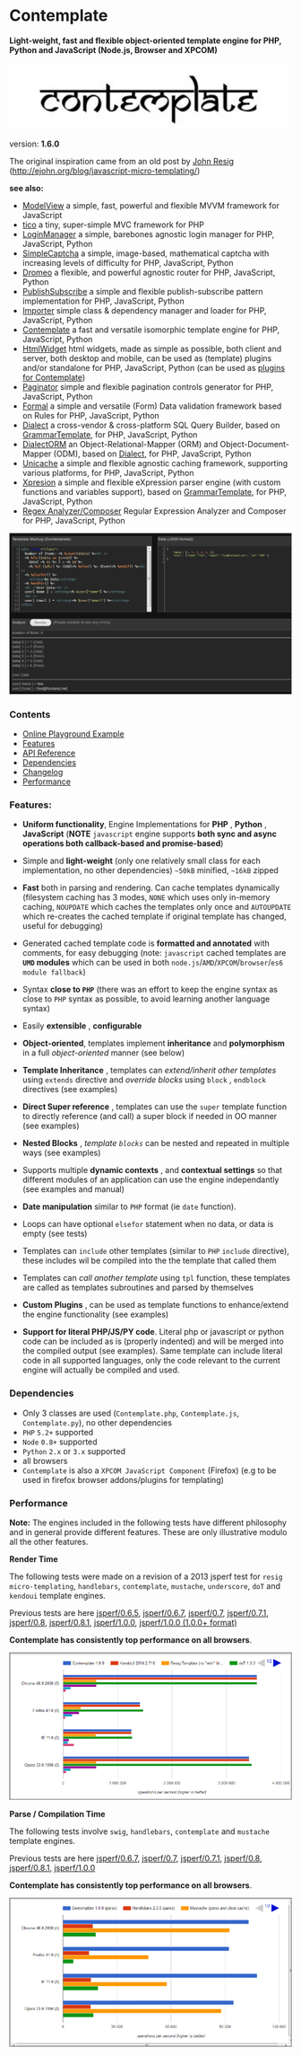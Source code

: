 Contemplate
===========

**Light-weight, fast and flexible object-oriented template engine for PHP, Python and JavaScript (Node.js, Browser and XPCOM)**


![Contemplate](/screenshots/contemplate.jpg)

version: **1.6.0**


The original inspiration came from an old post by [John Resig](https://github.com/jeresig)  (http://ejohn.org/blog/javascript-micro-templating/)


**see also:**

* [ModelView](https://github.com/foo123/modelview.js) a simple, fast, powerful and flexible MVVM framework for JavaScript
* [tico](https://github.com/foo123/tico) a tiny, super-simple MVC framework for PHP
* [LoginManager](https://github.com/foo123/LoginManager) a simple, barebones agnostic login manager for PHP, JavaScript, Python
* [SimpleCaptcha](https://github.com/foo123/simple-captcha) a simple, image-based, mathematical captcha with increasing levels of difficulty for PHP, JavaScript, Python
* [Dromeo](https://github.com/foo123/Dromeo) a flexible, and powerful agnostic router for PHP, JavaScript, Python
* [PublishSubscribe](https://github.com/foo123/PublishSubscribe) a simple and flexible publish-subscribe pattern implementation for PHP, JavaScript, Python
* [Importer](https://github.com/foo123/Importer) simple class &amp; dependency manager and loader for PHP, JavaScript, Python
* [Contemplate](https://github.com/foo123/Contemplate) a fast and versatile isomorphic template engine for PHP, JavaScript, Python
* [HtmlWidget](https://github.com/foo123/HtmlWidget) html widgets, made as simple as possible, both client and server, both desktop and mobile, can be used as (template) plugins and/or standalone for PHP, JavaScript, Python (can be used as [plugins for Contemplate](https://github.com/foo123/Contemplate/blob/master/src/js/plugins/plugins.txt))
* [Paginator](https://github.com/foo123/Paginator)  simple and flexible pagination controls generator for PHP, JavaScript, Python
* [Formal](https://github.com/foo123/Formal) a simple and versatile (Form) Data validation framework based on Rules for PHP, JavaScript, Python
* [Dialect](https://github.com/foo123/Dialect) a cross-vendor &amp; cross-platform SQL Query Builder, based on [GrammarTemplate](https://github.com/foo123/GrammarTemplate), for PHP, JavaScript, Python
* [DialectORM](https://github.com/foo123/DialectORM) an Object-Relational-Mapper (ORM) and Object-Document-Mapper (ODM), based on [Dialect](https://github.com/foo123/Dialect), for PHP, JavaScript, Python
* [Unicache](https://github.com/foo123/Unicache) a simple and flexible agnostic caching framework, supporting various platforms, for PHP, JavaScript, Python
* [Xpresion](https://github.com/foo123/Xpresion) a simple and flexible eXpression parser engine (with custom functions and variables support), based on [GrammarTemplate](https://github.com/foo123/GrammarTemplate), for PHP, JavaScript, Python
* [Regex Analyzer/Composer](https://github.com/foo123/RegexAnalyzer) Regular Expression Analyzer and Composer for PHP, JavaScript, Python


[![Contemplate](/screenshots/contemplate-interactive.png)](https://foo123.github.io/examples/contemplate/)


### Contents

* [Online Playground Example](https://foo123.github.io/examples/contemplate/)
* [Features](#features)
* [API Reference](/manual.md)
* [Dependencies](#dependencies)
* [Changelog](/changelog.md)
* [Performance](#performance)


### Features:

* **Uniform functionality**, Engine Implementations for **PHP** , **Python** , **JavaScript** (**NOTE** `javascript` engine supports **both sync and async operations both callback-based and promise-based**)

* Simple and **light-weight** (only one relatively small class for each implementation, no other dependencies) `~50kB` minified, `~16kB` zipped

* **Fast** both in parsing and rendering. Can cache templates dynamically (filesystem caching has 3 modes, `NONE` which uses only in-memory caching, `NOUPDATE` which caches the templates only once and `AUTOUPDATE` which re-creates the cached template if original template has changed, useful for debugging)

* Generated cached template code is **formatted and annotated** with comments, for easy debugging (note: `javascript` cached templates are **`UMD` modules** which can be used in both `node.js`/`AMD`/`XPCOM`/`browser`/`es6 module fallback`)

* Syntax **close to `PHP`** (there was an effort to keep the engine syntax as close to `PHP` syntax as possible, to avoid learning another language syntax)

* Easily **extensible** , **configurable**

* **Object-oriented**, templates implement **inheritance** and **polymorphism** in a full *object-oriented* manner (see below)

* **Template Inheritance** , templates can *extend/inherit other templates* using `extends` directive and *override blocks* using `block` , `endblock` directives (see examples)

* **Direct Super reference** , templates can use the `super` template function to directly reference (and call) a super block if needed in OO manner (see examples)

* **Nested Blocks** , *template `blocks`* can be nested and repeated in multiple ways (see examples)

* Supports multiple **dynamic contexts** , and **contextual settings** so that different modules of an application can use the engine independantly (see examples and manual)

* **Date manipulation** similar to `PHP` format (ie `date` function).

* Loops can have optional `elsefor` statement when no data, or data is empty (see tests)

* Templates can `include` other templates (similar to `PHP` `include` directive), these includes wil be compiled into the the template that called them

* Templates can *call another template* using `tpl` function, these templates are called as templates subroutines and parsed by themselves

* **Custom Plugins** , can be used as template functions to enhance/extend the engine functionality (see examples)

* **Support for literal PHP/JS/PY code**. Literal php or javascript or python code can be included as is (properly indented) and will be merged into the compiled output (see examples). Same template can include literal code in all supported languages, only the code relevant to the current engine will actually be compiled and used.


### Dependencies

* Only 3 classes are used (`Contemplate.php`, `Contemplate.js`, `Contemplate.py`), no other dependencies
* `PHP` `5.2+` supported
* `Node` `0.8+` supported
* `Python` `2.x` or `3.x` supported
* all browsers
* `Contemplate` is also a `XPCOM JavaScript Component` (Firefox) (e.g to be used in firefox browser addons/plugins for templating)


### Performance

**Note:** The engines included in the following tests have different philosophy and in general provide different features. These are only illustrative modulo all the other features.


**Render Time**

The following tests were made on a revision of a 2013 jsperf test for `resig micro-templating`, `handlebars`, `contemplate`, `mustache`, `underscore`, `doT` and `kendoui` template engines.

Previous tests are here [jsperf/0.6.5](http://jsperf.com/js-template-engines-performance/94), [jsperf/0.6.7](http://jsperf.com/js-template-engines-performance/96), [jsperf/0.7](http://jsperf.com/js-template-engines-performance/112), [jsperf/0.7.1](http://jsperf.com/js-template-engines-performance/116), [jsperf/0.8](http://jsperf.com/js-template-engines-performance/117), [jsperf/0.8.1](http://jsperf.com/js-template-engines-performance/120),
[jsperf/1.0.0](http://jsperf.com/js-template-engines-performance/161),
[jsperf/1.0.0 (1.0.0+ format)](http://jsperf.com/js-template-engines-performance/164)

**Contemplate has consistently top performance on all browsers**.

[![contemplate rendering jsperf](/screenshots/jsperf-rendering.png)](http://jsperf.com/js-template-engines-performance/164)


**Parse / Compilation Time**

The following tests involve `swig`, `handlebars`, `contemplate` and `mustache` template engines.


Previous tests are here [jsperf/0.6.7](http://jsperf.com/js-template-engines-compilation/3), [jsperf/0.7](http://jsperf.com/js-template-engines-compilation/7), [jsperf/0.7.1](http://jsperf.com/js-template-engines-compilation/8), [jsperf/0.8](http://jsperf.com/js-template-engines-compilation/11), [jsperf/0.8.1](http://jsperf.com/js-template-engines-compilation/12),
[jsperf/1.0.0](http://jsperf.com/js-template-engines-compilation/14)

**Contemplate has consistently top performance on all browsers**.

[![contemplate parse jsperf](/screenshots/jsperf-compilation.png)](http://jsperf.com/js-template-engines-compilation/14)
